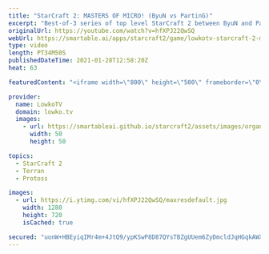 ```yaml
---
title: "StarCraft 2: MASTERS OF MICRO! (ByuN vs PartinG)"
excerpt: "Best-of-3 series of top level StarCraft 2 between ByuN and PartinG. Both of these players well known for their incredible unit control and micro, and in this match they face off against each other.  Support my work on Patreon: http://www.patreon.com/lowkotv Become a YouTube member: https://lowko.tv/join"
originalUrl: https://youtube.com/watch?v=hfXPJ22QwSQ
webUrl: https://smartable.ai/apps/starcraft2/game/lowkotv-starcraft-2-masters-of-micro-byun-vs-parting/
type: video
length: PT34M50S
publishedDateTime: 2021-01-28T12:58:20Z
heat: 63

featuredContent: "<iframe width=\"800\" height=\"500\" frameborder=\"0\" src=\"https://www.youtube.com/embed/hfXPJ22QwSQ\" allow=\"accelerometer; autoplay; encrypted-media; gyroscope; picture-in-picture\" allowfullscreen></iframe>"

provider:
  name: LowkoTV
  domain: lowko.tv
  images:
    - url: https://smartableai.github.io/starcraft2/assets/images/organizations/lowko.tv-50x50.jpg
      width: 50
      height: 50

topics:
  - StarCraft 2
  - Terran
  - Protoss

images:
  - url: https://i.ytimg.com/vi/hfXPJ22QwSQ/maxresdefault.jpg
    width: 1280
    height: 720
    isCached: true

secured: "uonW+HBEyiqIMr4m+4JtQ9/ypKSwP8D87QYsTBZgUUem6ZyDmcldJqHGqkAWXE46X+DPt4Ch2KjB8bu+OyJ5aYrB5erUZrF/94ptxv2p+2QhL6wQoDDc2fou/2I8ra45zMuy46dSA9bXQWaUSyP1eAt0bWKYUqDpgVpJh/hBFF1YB03znVSkyfWkQiX78lrsvC/2kA8AJLHGCk8Hgy8CTeEoYn9CBvEPft3eBU5t3AFZhUx6onOxAKyJIKPpxv8QtCECq2+gFzGdIr7zrDyHiacFM1oKcvfzZAis1lUaFj8F/yS+4Z7ZtnNtpruS7To+WQUp0NFCtNMrlF/Ixrdm9/nZon0agDK4ue0hOqf2uyU3Ze5aPbwTOHJ6CW70GKGL9qniR9t6Op0CEItUA/nOts2WtDz85elgc4VfDMWvuc8=;b7Npp8WX0s8LgpYZr4YFVA=="
---
```


